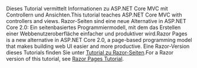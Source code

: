 <span data-ttu-id="73534-101">Dieses Tutorial vermittelt Informationen zu ASP.NET Core MVC mit Controllern und Ansichten.</span><span class="sxs-lookup"><span data-stu-id="73534-101">This tutorial teaches ASP.NET Core MVC with controllers and views.</span></span> <span data-ttu-id="73534-102">Razor-Seiten sind eine neue Alternative in ASP.NET Core 2.0: Ein seitenbasiertes Programmiermodell, mit dem das Erstellen einer Webbenutzeroberfläche einfacher und produktiver wird.</span><span class="sxs-lookup"><span data-stu-id="73534-102">Razor Pages is a new alternative in ASP.NET Core 2.0, a page-based programming model that makes building web UI easier and more productive.</span></span> <span data-ttu-id="73534-103">Eine Razor-Version dieses Tutorials finden Sie unter [Tutorial zu Razor-Seiten](xref:mvc/razor-pages/index).</span><span class="sxs-lookup"><span data-stu-id="73534-103">For a Razor version of this tutorial, see [Razor Pages Tutorial](xref:mvc/razor-pages/index).</span></span> 
